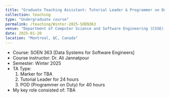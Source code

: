 ```yaml
---
title: "Graduate Teaching Assistant: Tutorial Leader & Programmer on Duty (POD) & Marker of SOEN 363 [Data Systems for Software Engineers]"
collection: teaching
type: "Undergraduate course"
permalink: /teaching/Winter-2025-SOEN363
venue: "Department of Computer Science and Software Engineering (CSSE), Gina Cody School of Engineering and Computer Science, Concordia University"
date: 2025-01-20
location: "Montreal, QC, Canada"
---
```


- Course: SOEN 363 [Data Systems for Software Engineers]
- Course instructor: Dr. Ali Jannatpour
- Semester: Winter 2025
- TA Type:
  1. Marker for TBA
  2. Tutorial Leader for 24 hours
  3. POD (Programmer on Duty) for 40 hours
- My key role consisted of:
  TBA

<!-- Skills that we learned and used: Algorithm Design · Teaching · python · Discrete Mathematics · Graph Theory · Team Management · Algorithm Analysis · Software Development · Data Structures · Object-Oriented Programming (OOP) · Unit Testing · C++ · LaTeX · Git · Problem Solving · Team Leadership · Teamwork -->
